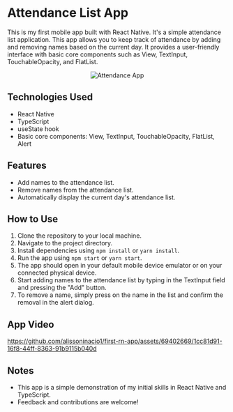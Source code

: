 # Attendance List App

This is my first mobile app built with React Native. It's a simple attendance list application.
This app allows you to keep track of attendance by adding and removing names based on the current day. 
It provides a user-friendly interface with basic core components such as View, TextInput, TouchableOpacity, and FlatList.

<div align="center">
    <img src="https://github.com/alissoninacio1/first-rn-app/assets/69402669/3d0e84f0-57f7-4c3b-b0f6-5f35b13d6548" alt="Attendance App">
</div>


## Technologies Used
- React Native
- TypeScript
- useState hook
- Basic core components: View, TextInput, TouchableOpacity, FlatList, Alert

## Features
- Add names to the attendance list.
- Remove names from the attendance list.
- Automatically display the current day's attendance list.

## How to Use
1. Clone the repository to your local machine.
2. Navigate to the project directory.
3. Install dependencies using `npm install` or `yarn install`.
4. Run the app using `npm start` or `yarn start`.
5. The app should open in your default mobile device emulator or on your connected physical device.
6. Start adding names to the attendance list by typing in the TextInput field and pressing the "Add" button.
7. To remove a name, simply press on the name in the list and confirm the removal in the alert dialog.

## App Video
https://github.com/alissoninacio1/first-rn-app/assets/69402669/1cc81d91-16f8-44ff-8363-91b9115b040d

## Notes
- This app is a simple demonstration of my initial skills in React Native and TypeScript.
- Feedback and contributions are welcome!


